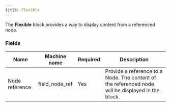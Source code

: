 ```yaml
---
title: Flexible
---
```


The **Flexible** block provides a way to display content from a referenced node.

### Fields

| Name             | Machine name   | Required | Description                                  |
| ---------------- | -------------- | -------- | -------------------------------------------- |
| Node reference   | field_node_ref | Yes      | Provide a reference to a Node. The content of the referenced node will be displayed in the block. |
